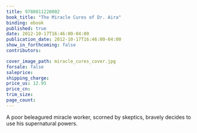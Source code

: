 ```yaml
---
title: 9780811220002
book_title: "The Miracle Cures of Dr. Aira"
binding: ebook
published: true
date: 2012-10-17T16:46:00-04:00
publication_date: 2012-10-17T16:46:00-04:00
show_in_forthcoming: false
contributors:

cover_image_path: miracle_cures_cover.jpg
forsale: false
saleprice:
shipping_charge:
price_us: 12.95
price_cn:
trim_size:
page_count:
---
```

A poor beleagured miracle worker, scorned by skeptics, bravely decides to use his supernatural powers.

